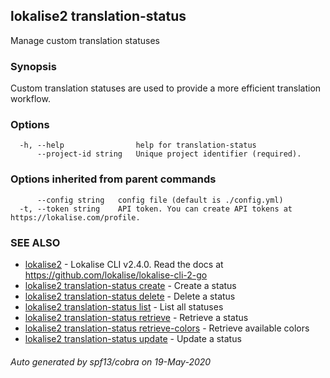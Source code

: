 ## lokalise2 translation-status

Manage custom translation statuses

### Synopsis

Custom translation statuses are used to provide a more efficient translation workflow.

### Options

```
  -h, --help                help for translation-status
      --project-id string   Unique project identifier (required).
```

### Options inherited from parent commands

```
      --config string   config file (default is ./config.yml)
  -t, --token string    API token. You can create API tokens at https://lokalise.com/profile.
```

### SEE ALSO

* [lokalise2](lokalise2.md)	 - Lokalise CLI v2.4.0. Read the docs at https://github.com/lokalise/lokalise-cli-2-go
* [lokalise2 translation-status create](lokalise2_translation-status_create.md)	 - Create a status
* [lokalise2 translation-status delete](lokalise2_translation-status_delete.md)	 - Delete a status
* [lokalise2 translation-status list](lokalise2_translation-status_list.md)	 - List all statuses
* [lokalise2 translation-status retrieve](lokalise2_translation-status_retrieve.md)	 - Retrieve a status
* [lokalise2 translation-status retrieve-colors](lokalise2_translation-status_retrieve-colors.md)	 - Retrieve available colors
* [lokalise2 translation-status update](lokalise2_translation-status_update.md)	 - Update a status

###### Auto generated by spf13/cobra on 19-May-2020

